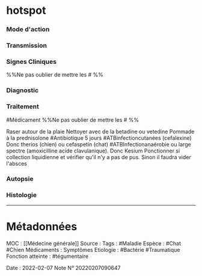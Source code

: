 # hotspot
### Mode d'action
### Transmission
### Signes Cliniques
%%Ne pas oublier de mettre les # %%
### Diagnostic
### Traitement
#Médicament 
%%Ne pas oublier de mettre les # %% 

Raser autour de la plaie
Nettoyer avec de la betadine ou vetedine
Pommade à la prednisolone
#Antibiotique 5 jours
	#ATBinfectioncutanées (cefalexine) Donc therios (chien) ou cefaspetin (chat)
	#ATBInfectionanaérobie ou large spectre (amoxicilline acide clavulanique). Donc Kesium
Ponctionner si collection liquidienne et vérifier qu'il n'y a pas de pus. Sinon il faudra vider l'absces

### Autopsie
### Histologie

***

# Métadonnées
MOC : [[Médecine générale]]
Source :
Tags : #Maladie 
	Espèce : #Chat  #Chien 
	Médicaments :
	Symptômes
	Etiologie : #Bactérie #Traumatique 
	Fonction atteinte : #tégumentaire 
	
Date : 2022-02-07
Note N° 20220207090647